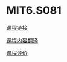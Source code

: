 # MIT6.S081

[课程链接](https://pdos.csail.mit.edu/6.S081/2021/)

[课程内容翻译](https://mit-public-courses-cn-translatio.gitbook.io/mit6-s081/)

[课程评价](https://conanhujinming.github.io/comments-for-awesome-courses/%E6%93%8D%E4%BD%9C%E7%B3%BB%E7%BB%9F/MIT6.S081%E6%93%8D%E4%BD%9C%E7%B3%BB%E7%BB%9F%E5%AF%BC%E8%AE%BA/)

